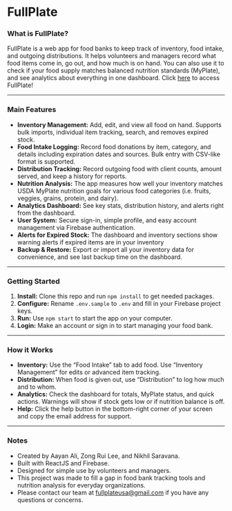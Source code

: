 # FullPlate

### What is FullPlate?
FullPlate is a web app for food banks to keep track of inventory, food intake, and outgoing distributions. It helps volunteers and managers record what food items come in, go out, and how much is on hand. You can also use it to check if your food supply matches balanced nutrition standards (MyPlate), and see analytics about everything in one dashboard. Click [here](http://food-bank-inventory-7372d.web.app) to access FullPlate!

***

### Main Features
- **Inventory Management:** Add, edit, and view all food on hand. Supports bulk imports, individual item tracking, search, and removes expired stock.
- **Food Intake Logging:** Record food donations by item, category, and details including expiration dates and sources. Bulk entry with CSV-like format is supported.
- **Distribution Tracking:** Record outgoing food with client counts, amount served, and keep a history for reports.
- **Nutrition Analysis:** The app measures how well your inventory matches USDA MyPlate nutrition goals for various food categories (i.e. fruits, veggies, grains, protein, and dairy).
- **Analytics Dashboard:** See key stats, distribution history, and alerts right from the dashboard.
- **User System:** Secure sign-in, simple profile, and easy account management via Firebase authentication.
- **Alerts for Expired Stock:** The dashboard and inventory sections show warning alerts if expired items are in your inventory
- **Backup & Restore:** Export or import all your inventory data for convenience, and see last backup time on the dashboard.

***

### Getting Started
1. **Install:** Clone this repo and run `npm install` to get needed packages.
2. **Configure:** Rename `.env.sample` to `.env` and fill in your Firebase project keys.
3. **Run:** Use `npm start` to start the app on your computer.
4. **Login:** Make an account or sign in to start managing your food bank.

***

### How it Works
- **Inventory:** Use the “Food Intake” tab to add food. Use “Inventory Management” for edits or advanced item tracking.
- **Distribution:** When food is given out, use “Distribution” to log how much and to whom.
- **Analytics:** Check the dashboard for totals, MyPlate status, and quick actions. Warnings will show if stock gets low or if nutrition balance is off.
- **Help:** Click the help button in the bottom-right corner of your screen and copy the email address for support.

***

### Notes
- Created by Aayan Ali, Zong Rui Lee, and Nikhil Saravana.
- Built with ReactJS and Firebase.
- Designed for simple use by volunteers and managers.
- This project was made to fill a gap in food bank tracking tools and nutrition analysis for everyday organizations.
- Please contact our team at [fullplateusa@gmail.com](mailto:fullplateusa@gmail.com) if you have any questions or concerns.